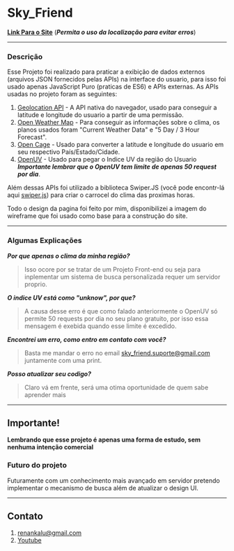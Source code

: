 # Sky_Friend

**[Link Para o Site](https://sky-friend.vercel.app/)** (___Permita o uso da localização para evitar erros___)

---

### Descrição
 Esse Projeto foi realizado para praticar a exibição de dados externos (arquivos JSON fornecidos pelas APIs) na interface do usuario, para isso foi usado apenas JavaScript Puro (praticas de ES6) e APIs externas. As APIs usadas no projeto foram as seguintes: 
 
1. [Geolocation API](https://developer.mozilla.org/en-US/docs/Web/API/Navigator/geolocation) - A API nativa do navegador, usado para conseguir a latitude e longitude do usuario a partir de uma permissão. 
2. [Open Weather Map](https://openweathermap.org/) - Para conseguir as informações sobre o clima, os planos usados foram "Current Weather Data" e "5 Day / 3 Hour Forecast".
3. [Open Cage](https://opencagedata.com/) - Usado para converter a latitude e longitude do usuario em seu respectivo País/Estado/Cidade.
4. [OpenUV](https://www.openuv.io/dashboard) - Usado para pegar o Indice UV da região do Usuario ___Importante lembrar que o OpenUV tem limite de apenas 50 request por dia___.

 Além dessas APIs foi utilizado a biblioteca Swiper.JS (você pode encontr-lá aqui [swiper.js](https://swiperjs.com/)) para criar o carrocel do clima das proximas horas.
 
 Todo o design da pagina foi feito por mim, disponibilizei a imagem do wireframe que foi usado como base para a construção do site.

---

### Algumas Explicações
___Por que apenas o clima da minha região?___
> Isso ocore por se tratar de um Projeto Front-end ou seja para inplementar um sistema de busca personalizada requer um servidor proprio.

___O indice UV está como "unknow", por que?___
> A causa desse erro é que como falado anteriormente o OpenUV só permite 50 requests por dia no seu plano gratuito, por isso essa mensagem é exebida quando esse limite é excedido.

___Encontrei um erro, como entro em contato com você?___
> Basta me mandar o erro no email [sky_friend.suporte@gmail.com](sky_friend@gmail.com) juntamente com uma print.

___Posso atualizar seu codigo?___
> Claro vá em frente, será uma otima oportunidade de quem sabe aprender mais

---

## Importante! 
 **Lembrando que esse projeto é apenas uma forma de estudo, sem nenhuma intenção comercial** 
### Futuro do projeto 
 Futuramente com um conhecimento mais avançado em servidor pretendo implementar o mecanismo de busca além de atualizar o design UI.
 
 ---
 
 ## Contato
 1. [renankalu@gmail.com](renankalu@gmail.com)
 2. [Youtube]()
